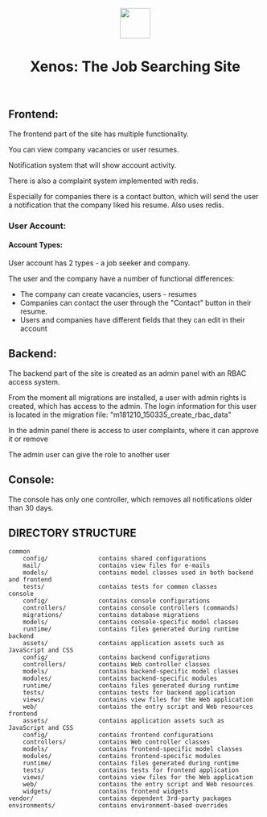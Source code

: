 <p align="center">
    <a href="https://github.com/yiisoft" target="_blank">
        <img src="https://pp.userapi.com/c830509/v830509539/1da3e4/R16VKw73izM.jpg" height="60px">
    </a>
    <h1 align="center">Xenos: The Job Searching Site</h1>
    <br>
</p>

<h2>Frontend:</h2>

<p>The frontend part of the site has multiple functionality.</p>
<p>You can view company vacancies or user resumes.</p>
<p>Notification system that will show account activity.</p>
<p>There is also a complaint system implemented with redis.</p>
<p>Especially for companies there is a contact button, which will send the user a notification that the company liked his resume. Also uses redis.</p>
<h3>User Account:</h3>
<h4>Account Types:</h4>
<p>
User account has 2 types - a job seeker and company.

The user and the company have a number of functional differences:
<ul>
    <li>The company can create vacancies, users - resumes</li>
    <li>Companies can contact the user through the "Contact" button in their resume.</li>
    <li>Users and companies have different fields that they can edit in their account</li>
</ul>

</p>

<h2>Backend:</h2>

<p>The backend part of the site is created as an admin panel with an RBAC access system.</p>
<p>
From the moment all migrations are installed, a user with admin rights is created, which has access to the admin.
The login information for this user is located in the migration file: "m181210_150335_create_rbac_data"
</p>
<p>In the admin panel there is access to user complaints, where it can approve it or remove</p>
<p>The admin user can give the role to another user</p>
    
<h2>Console:</h2>
<p>The console has only one controller, which removes all notifications older than 30 days.</p>



DIRECTORY STRUCTURE
-------------------

```
common
    config/              contains shared configurations
    mail/                contains view files for e-mails
    models/              contains model classes used in both backend and frontend
    tests/               contains tests for common classes    
console
    config/              contains console configurations
    controllers/         contains console controllers (commands)
    migrations/          contains database migrations
    models/              contains console-specific model classes
    runtime/             contains files generated during runtime
backend
    assets/              contains application assets such as JavaScript and CSS
    config/              contains backend configurations
    controllers/         contains Web controller classes
    models/              contains backend-specific model classes
    modules/             contains backend-specific modules
    runtime/             contains files generated during runtime
    tests/               contains tests for backend application    
    views/               contains view files for the Web application
    web/                 contains the entry script and Web resources
frontend
    assets/              contains application assets such as JavaScript and CSS
    config/              contains frontend configurations
    controllers/         contains Web controller classes
    models/              contains frontend-specific model classes
    modules/             contains frontend-specific modules
    runtime/             contains files generated during runtime
    tests/               contains tests for frontend application
    views/               contains view files for the Web application
    web/                 contains the entry script and Web resources
    widgets/             contains frontend widgets
vendor/                  contains dependent 3rd-party packages
environments/            contains environment-based overrides
```
